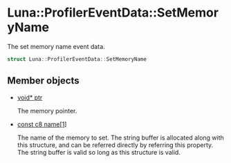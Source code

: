 # Luna::ProfilerEventData::SetMemoryName
The set memory name event data. 

```c++
struct Luna::ProfilerEventData::SetMemoryName
```

## Member objects
* [void* ptr](struct_luna_1_1_profiler_event_data_1_1_set_memory_name_1add9af9569af79ec26dd741fb226b38ba.md)

    The memory pointer. 

* [const c8 name[1]](struct_luna_1_1_profiler_event_data_1_1_set_memory_name_1af04a2329379487d786b35eeb82752945.md)

    The name of the memory to set. The string buffer is allocated along with this structure, and can be referred directly by referring this property. The string buffer is valid so long as this structure is valid. 

